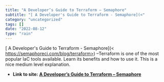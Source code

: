```yaml
---
title: "A Developer’s Guide to Terraform – Semaphore"
subtitle: "[ A Developer's Guide to Terraform - Semaphore](<"
category: "uncategorized"
tags: []
date: "2022-08-12"
type: "rain"
---
```

[ A Developer's Guide to Terraform - Semaphore](<
https://semaphoreci.com/blog/terraform>) –Terraform is one of the most popular
IaC tools available. Learn its benefits and how to use it. This is a nice
medium level explanation.


* **Link to site:** **[A Developer’s Guide to Terraform – Semaphore](None)**